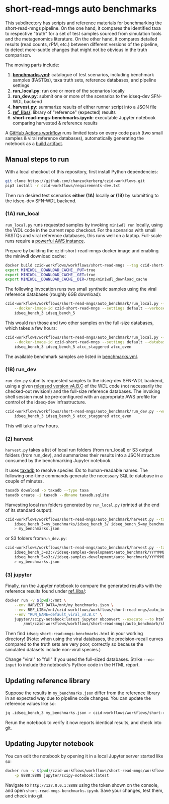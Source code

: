 # short-read-mngs auto benchmarks

This subdirectory has scripts and reference materials for benchmarking the short-read-mngs pipeline. On the one hand, it compares the identified taxa to respective "truth" for a set of test samples sourced from simulation tools and the metagenomics literature. On the other hand, it compares detailed results (read counts, rPM, etc.) between different versions of the pipeline, to detect more-subtle changes that might not be obvious in the truth comparison.

The moving parts include:

1. [**benchmarks.yml**](benchmarks.yml): catalogue of test scenarios, including benchmark samples (FASTQs), taxa truth sets, reference databases, and pipeline settings
2. **run_local.py**: run one or more of the scenarios locally
3. **run_dev.py**: submit one or more of the scenarios to the idseq-dev SFN-WDL backend
4. **harvest.py**: summarize results of either runner script into a JSON file
5. [**ref_libs/**](ref_libs): library of "reference" (expected) results
6. **short-read-mngs-benchmarks.ipynb**: executable Jupyter notebook comparing harvested & reference results

A [GitHub Actions workflow](https://github.com/chanzuckerberg/czid-workflows/blob/main/.github/workflows/short-read-mngs-viral-benchmarks.yml) runs limited tests on every code push (two small samples & viral reference databases), automatically generating the notebook as a [build artifact](https://github.com/chanzuckerberg/czid-workflows/actions?query=workflow%3A%22short-read-mngs+viral+benchmarks%22).

## Manual steps to run

With a local checkout of this repository, first install Python dependencies:

```bash
git clone https://github.com/chanzuckerberg/czid-workflows.git
pip3 install -r czid-workflows/requirements-dev.txt
```

Then run desired test scenarios **either (1A)** locally **or (1B)** by submitting to the idseq-dev SFN-WDL backend.

### (1A) run_local

`run_local.py` runs requested samples by invoking `miniwdl run` locally, using the WDL code in the current repo checkout. For the scenarios with small FASTQs and viral reference databases, this runs well on a laptop. Full-scale runs require a [powerful AWS instance](https://github.com/chanzuckerberg/czid-workflows/wiki/Running-WDL-workflows-locally#full-metagenomics-run).

Prepare by building the czid-short-read-mngs docker image and enabling the miniwdl download cache:

```bash
docker build czid-workflows/workflows/short-read-mngs --tag czid-short-read-mngs
export MINIWDL__DOWNLOAD_CACHE__PUT=true
export MINIWDL__DOWNLOAD_CACHE__GET=true
export MINIWDL__DOWNLOAD_CACHE__DIR=/tmp/miniwdl_download_cache
```

The following invocation runs two small synthetic samples using the viral reference databases (roughly 6GB download):

```bash
czid-workflows/workflows/short-read-mngs/auto_benchmark/run_local.py --dir my_benchmarks/ \
    --docker-image-id czid-short-read-mngs --settings default --verbose \
    idseq_bench_3 idseq_bench_5
```

This would run those and two other samples on the full-size databases, which takes a few hours:

```bash
czid-workflows/workflows/short-read-mngs/auto_benchmark/run_local.py --dir my_benchmarks/ \
    --docker-image-id czid-short-read-mngs --settings default --databases full \
    idseq_bench_3 idseq_bench_5 atcc_staggered atcc_even
```

The available benchmark samples are listed in [benchmarks.yml](benchmarks.yml).

### (1B) run_dev

`run_dev.py` submits requested samples to the idseq-dev SFN-WDL backend, using a given [released version vA.B.C](https://github.com/chanzuckerberg/czid-workflows/releases) of the WDL code (not necessarily the checked-out revision!) and the full-size reference databases. The invoking shell session must be pre-configured with an appropriate AWS profile for control of the idseq-dev infrastructure.

```bash
czid-workflows/workflows/short-read-mngs/auto_benchmark/run_dev.py --workflow-version vA.B.C \
    idseq_bench_3 idseq_bench_5 atcc_staggered atcc_even
```

This will take a few hours.

### (2) harvest

``harvest.py`` takes a list of local run folders (from run_local) or S3 output folders (from run_dev), and summarizes their results into a JSON structure consumed by the benchmarking Jupyter notebook.

It uses [taxadb](https://github.com/HadrienG/taxadb) to resolve species IDs to human-readable names. The following one-time commands generate the necessary SQLite database in a couple of minutes.

```bash
taxadb download -o taxadb --type taxa
taxadb create -i taxadb --dbname taxadb.sqlite
```

Harvesting local run folders generated by `run_local.py` (printed at the end of its standard output):

```bash
czid-workflows/workflows/short-read-mngs/auto_benchmark/harvest.py --taxadb taxadb.sqlite \
    idseq_bench_3=my_benchmarks/idseq_bench_3/ idseq_bench_5=my_benchmarks/idseq_bench_5/ \
    > my_benchmarks.json
```

or S3 folders from`run_dev.py`:

```bash
czid-workflows/workflows/short-read-mngs/auto_benchmark/harvest.py --taxadb taxadb.sqlite \
    idseq_bench_3=s3://idseq-samples-development/auto_benchmark/YYYYMMDD_HHmmss_default_latest/idseq_bench_3/results/short-read-mngs-A/ \
    idseq_bench_5=s3://idseq-samples-development/auto_benchmark/YYYYMMDD_HHmmss_default_latest/idseq_bench_5/results/short-read-mngs-A/ \
    > my_benchmarks.json
```

### (3) jupyter

Finally, run the Jupyter notebook to compare the generated results with the reference results found under [ref_libs/](ref_libs/):

```bash
docker run -v $(pwd):/mnt \
    --env HARVEST_DATA=/mnt/my_benchmarks.json \
    --env REF_LIB=/mnt/czid-workflows/workflows/short-read-mngs/auto_benchmark/ref_libs/default_viral \
    --env "RUN_NAME=default_viral_vA.B.C" \
    jupyter/scipy-notebook:latest jupyter nbconvert --execute --to html --no-input --output-dir /mnt \
        /mnt/czid-workflows/workflows/short-read-mngs/auto_benchmark/short-read-mngs-benchmarks.ipynb
```

Then find `idseq-short-read-mngs-benchmarks.html` in your working directory! (Note: when using the viral databases, the precision-recall curves compared to the truth sets are very poor, correctly so because the simulated datasets include non-viral species.)

Change "viral" to "full" if you used the full-sized databases. Strike `--no-input` to include the notebook's Python code in the HTML report.

## Updating reference library

Suppose the results in `my_benchmarks.json` differ from the reference library in an expected way due to pipeline code changes. You can update the reference values like so:

```bash
jq .idseq_bench_3 my_benchmarks.json > czid-workflows/workflows/short-read-mngs/auto_benchmark/ref_libs/default_viral/idseq_bench_3.json
```

Rerun the notebook to verify it now reports identical results, and check into git.

## Updating Jupyter notebook

You can edit the notebook by opening it in a local Jupyter server started like so:

```bash
docker run -v $(pwd)/czid-workflows/workflows/short-read-mngs/workflows/auto_benchmark:/home/jovyan \
    -p 8888:8888 jupyter/scipy-notebook:latest
```

Navigate to `http://127.0.0.1:8888` using the token shown on the console, and open `short-read-mngs-benchmarks.ipynb`. Save your changes, test them, and check into git.
